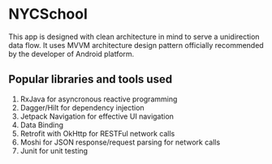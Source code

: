 # NYCSchool

This app is designed with clean architecture in mind to serve a unidirection data flow. It uses MVVM architecture design pattern officially recommended by the developer of Android platform.

## Popular libraries and tools used
1. RxJava for asyncronous reactive programming
2. Dagger/Hilt for dependency injection
3. Jetpack Navigation for effective UI navigation
4. Data Binding
5. Retrofit with OkHttp for RESTFul network calls
6. Moshi for JSON response/request parsing for network calls
7. Junit for unit testing

